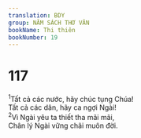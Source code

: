 ```yaml
---
translation: BDY
group: NĂM SÁCH THƠ VĂN
bookName: Thi thiên 
bookNumber: 19
---
```


<div class="title"><h1>117</h1></div>
<span class="verse thi_117_1"><sup>1</sup>Tất cả các nước, hãy chúc tụng Chúa!<br/>Tất cả các dân, hãy ca ngợi Ngài!<br/></span>
<span class="verse thi_117_2"><sup>2</sup>Vì Ngài yêu ta thiết tha mãi mãi,<br/>Chân lý Ngài vững chãi muôn đời.</span>
